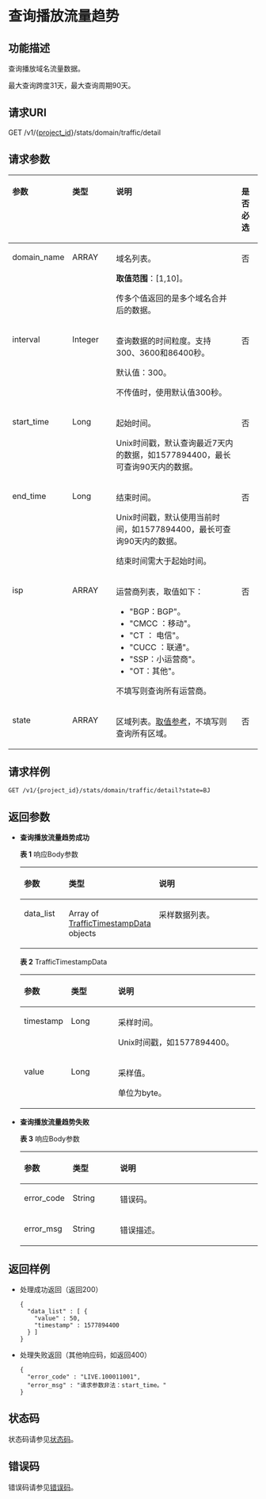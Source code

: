 # 查询播放流量趋势<a name="QueryDomainTrafficDetail"></a>

## 功能描述<a name="section208472162196"></a>

查询播放域名流量数据。

最大查询跨度31天，最大查询周期90天。

## 请求URI<a name="section1484841617192"></a>

GET /v1/\{[project\_id](获取项目ID.md)\}/stats/domain/traffic/detail

## 请求参数<a name="section5863316171916"></a>

<a name="table61521958163111"></a>
<table><thead align="left"><tr id="row5152105815317"><th class="cellrowborder" valign="top" width="20.380000000000003%" id="mcps1.1.5.1.1"><p id="p1715211587315"><a name="p1715211587315"></a><a name="p1715211587315"></a>参数</p>
</th>
<th class="cellrowborder" valign="top" width="18.04%" id="mcps1.1.5.1.2"><p id="p7152195812318"><a name="p7152195812318"></a><a name="p7152195812318"></a>类型</p>
</th>
<th class="cellrowborder" valign="top" width="53.290000000000006%" id="mcps1.1.5.1.3"><p id="p14152258123110"><a name="p14152258123110"></a><a name="p14152258123110"></a>说明</p>
</th>
<th class="cellrowborder" valign="top" width="8.290000000000001%" id="mcps1.1.5.1.4"><p id="p315215819312"><a name="p315215819312"></a><a name="p315215819312"></a>是否必选</p>
</th>
</tr>
</thead>
<tbody><tr id="row715285810312"><td class="cellrowborder" valign="top" width="20.380000000000003%" headers="mcps1.1.5.1.1 "><p id="p915235820311"><a name="p915235820311"></a><a name="p915235820311"></a>domain_name</p>
</td>
<td class="cellrowborder" valign="top" width="18.04%" headers="mcps1.1.5.1.2 "><p id="p1152165815316"><a name="p1152165815316"></a><a name="p1152165815316"></a>ARRAY</p>
</td>
<td class="cellrowborder" valign="top" width="53.290000000000006%" headers="mcps1.1.5.1.3 "><p id="p1266776183915"><a name="p1266776183915"></a><a name="p1266776183915"></a>域名列表。</p>
<p id="p64574531803"><a name="p64574531803"></a><a name="p64574531803"></a><strong id="b412073994014"><a name="b412073994014"></a><a name="b412073994014"></a>取值范围</strong>：[1,10]。</p>
<p id="p14152258113112"><a name="p14152258113112"></a><a name="p14152258113112"></a>传多个值返回的是多个域名合并后的数据。</p>
</td>
<td class="cellrowborder" valign="top" width="8.290000000000001%" headers="mcps1.1.5.1.4 "><p id="p19152958193113"><a name="p19152958193113"></a><a name="p19152958193113"></a>否</p>
</td>
</tr>
<tr id="row515325819311"><td class="cellrowborder" valign="top" width="20.380000000000003%" headers="mcps1.1.5.1.1 "><p id="p41531058153111"><a name="p41531058153111"></a><a name="p41531058153111"></a>interval</p>
</td>
<td class="cellrowborder" valign="top" width="18.04%" headers="mcps1.1.5.1.2 "><p id="p15153145843118"><a name="p15153145843118"></a><a name="p15153145843118"></a>Integer</p>
</td>
<td class="cellrowborder" valign="top" width="53.290000000000006%" headers="mcps1.1.5.1.3 "><p id="p12899714105910"><a name="p12899714105910"></a><a name="p12899714105910"></a>查询数据的时间粒度。支持300、3600和86400秒。</p>
<p id="p1476916477249"><a name="p1476916477249"></a><a name="p1476916477249"></a>默认值：300。</p>
<p id="p2015385819311"><a name="p2015385819311"></a><a name="p2015385819311"></a>不传值时，使用默认值300秒。</p>
</td>
<td class="cellrowborder" valign="top" width="8.290000000000001%" headers="mcps1.1.5.1.4 "><p id="p1215315812318"><a name="p1215315812318"></a><a name="p1215315812318"></a>否</p>
</td>
</tr>
<tr id="row615325893112"><td class="cellrowborder" valign="top" width="20.380000000000003%" headers="mcps1.1.5.1.1 "><p id="p2153175843117"><a name="p2153175843117"></a><a name="p2153175843117"></a>start_time</p>
</td>
<td class="cellrowborder" valign="top" width="18.04%" headers="mcps1.1.5.1.2 "><p id="p915335803116"><a name="p915335803116"></a><a name="p915335803116"></a>Long</p>
</td>
<td class="cellrowborder" valign="top" width="53.290000000000006%" headers="mcps1.1.5.1.3 "><p id="p195071516135913"><a name="p195071516135913"></a><a name="p195071516135913"></a>起始时间。</p>
<p id="p515385819316"><a name="p515385819316"></a><a name="p515385819316"></a>Unix时间戳，默认查询最近7天内的数据，如1577894400，最长可查询90天内的数据。</p>
</td>
<td class="cellrowborder" valign="top" width="8.290000000000001%" headers="mcps1.1.5.1.4 "><p id="p13153145810312"><a name="p13153145810312"></a><a name="p13153145810312"></a>否</p>
</td>
</tr>
<tr id="row7153195819312"><td class="cellrowborder" valign="top" width="20.380000000000003%" headers="mcps1.1.5.1.1 "><p id="p14153155813114"><a name="p14153155813114"></a><a name="p14153155813114"></a>end_time</p>
</td>
<td class="cellrowborder" valign="top" width="18.04%" headers="mcps1.1.5.1.2 "><p id="p10153258153117"><a name="p10153258153117"></a><a name="p10153258153117"></a>Long</p>
</td>
<td class="cellrowborder" valign="top" width="53.290000000000006%" headers="mcps1.1.5.1.3 "><p id="p176741917135916"><a name="p176741917135916"></a><a name="p176741917135916"></a>结束时间。</p>
<p id="p2094855292518"><a name="p2094855292518"></a><a name="p2094855292518"></a>Unix时间戳，默认使用当前时间，如1577894400，最长可查询90天内的数据。</p>
<p id="p315345819313"><a name="p315345819313"></a><a name="p315345819313"></a>结束时间需大于起始时间。</p>
</td>
<td class="cellrowborder" valign="top" width="8.290000000000001%" headers="mcps1.1.5.1.4 "><p id="p71531258173119"><a name="p71531258173119"></a><a name="p71531258173119"></a>否</p>
</td>
</tr>
<tr id="row1415395863119"><td class="cellrowborder" valign="top" width="20.380000000000003%" headers="mcps1.1.5.1.1 "><p id="p515315588315"><a name="p515315588315"></a><a name="p515315588315"></a>isp</p>
</td>
<td class="cellrowborder" valign="top" width="18.04%" headers="mcps1.1.5.1.2 "><p id="p1315355816312"><a name="p1315355816312"></a><a name="p1315355816312"></a>ARRAY</p>
</td>
<td class="cellrowborder" valign="top" width="53.290000000000006%" headers="mcps1.1.5.1.3 "><p id="p1915395843117"><a name="p1915395843117"></a><a name="p1915395843117"></a>运营商列表，取值如下：</p>
<a name="ul61531358103115"></a><a name="ul61531358103115"></a><ul id="ul61531358103115"><li>"BGP：BGP"。</li><li>"CMCC ：移动"。</li><li>"CT ： 电信"。</li><li>"CUCC ：联通"。</li><li>"SSP：小运营商"。</li><li>"OT：其他"。</li></ul>
<p id="p1415395819312"><a name="p1415395819312"></a><a name="p1415395819312"></a>不填写则查询所有运营商。</p>
</td>
<td class="cellrowborder" valign="top" width="8.290000000000001%" headers="mcps1.1.5.1.4 "><p id="p9153125812317"><a name="p9153125812317"></a><a name="p9153125812317"></a>否</p>
</td>
</tr>
<tr id="row9153145853114"><td class="cellrowborder" valign="top" width="20.380000000000003%" headers="mcps1.1.5.1.1 "><p id="p1815325811315"><a name="p1815325811315"></a><a name="p1815325811315"></a>state</p>
</td>
<td class="cellrowborder" valign="top" width="18.04%" headers="mcps1.1.5.1.2 "><p id="p11535588313"><a name="p11535588313"></a><a name="p11535588313"></a>ARRAY</p>
</td>
<td class="cellrowborder" valign="top" width="53.290000000000006%" headers="mcps1.1.5.1.3 "><p id="p41531458173114"><a name="p41531458173114"></a><a name="p41531458173114"></a>区域列表。<a href="省份名称缩写.md">取值参考</a>，不填写则查询所有区域。</p>
</td>
<td class="cellrowborder" valign="top" width="8.290000000000001%" headers="mcps1.1.5.1.4 "><p id="p14153105818311"><a name="p14153105818311"></a><a name="p14153105818311"></a>否</p>
</td>
</tr>
</tbody>
</table>

## 请求样例<a name="section41799205715"></a>

```
GET /v1/{project_id}/stats/domain/traffic/detail?state=BJ
```

## 返回参数<a name="section178683163197"></a>

-   **查询播放流量趋势成功**

    **表 1**  响应Body参数

    <a name="responseParameter"></a>
    <table><thead align="left"><tr id="row13869121661913"><th class="cellrowborder" valign="top" width="20%" id="mcps1.2.4.1.1"><p id="p0870151616195"><a name="p0870151616195"></a><a name="p0870151616195"></a>参数</p>
    </th>
    <th class="cellrowborder" valign="top" width="20%" id="mcps1.2.4.1.2"><p id="p2870161631918"><a name="p2870161631918"></a><a name="p2870161631918"></a>类型</p>
    </th>
    <th class="cellrowborder" valign="top" width="60%" id="mcps1.2.4.1.3"><p id="p687119167197"><a name="p687119167197"></a><a name="p687119167197"></a>说明</p>
    </th>
    </tr>
    </thead>
    <tbody><tr id="row148691516101916"><td class="cellrowborder" valign="top" width="20%" headers="mcps1.2.4.1.1 "><p id="p187151661919"><a name="p187151661919"></a><a name="p187151661919"></a>data_list</p>
    </td>
    <td class="cellrowborder" valign="top" width="20%" headers="mcps1.2.4.1.2 "><p id="p1587171651917"><a name="p1587171651917"></a><a name="p1587171651917"></a>Array of <a href="#response_TrafficTimestampData">TrafficTimestampData</a> objects</p>
    </td>
    <td class="cellrowborder" valign="top" width="60%" headers="mcps1.2.4.1.3 "><p id="p38715164192"><a name="p38715164192"></a><a name="p38715164192"></a>采样数据列表。</p>
    </td>
    </tr>
    </tbody>
    </table>

    **表 2**  TrafficTimestampData

    <a name="response_TrafficTimestampData"></a>
    <table><thead align="left"><tr id="row287221671916"><th class="cellrowborder" valign="top" width="20%" id="mcps1.2.4.1.1"><p id="p3874101631918"><a name="p3874101631918"></a><a name="p3874101631918"></a>参数</p>
    </th>
    <th class="cellrowborder" valign="top" width="20%" id="mcps1.2.4.1.2"><p id="p3874916201912"><a name="p3874916201912"></a><a name="p3874916201912"></a>类型</p>
    </th>
    <th class="cellrowborder" valign="top" width="60%" id="mcps1.2.4.1.3"><p id="p187491611914"><a name="p187491611914"></a><a name="p187491611914"></a>说明</p>
    </th>
    </tr>
    </thead>
    <tbody><tr id="row587361615190"><td class="cellrowborder" valign="top" width="20%" headers="mcps1.2.4.1.1 "><p id="p6875171661910"><a name="p6875171661910"></a><a name="p6875171661910"></a>timestamp</p>
    </td>
    <td class="cellrowborder" valign="top" width="20%" headers="mcps1.2.4.1.2 "><p id="p3875131631916"><a name="p3875131631916"></a><a name="p3875131631916"></a>Long</p>
    </td>
    <td class="cellrowborder" valign="top" width="60%" headers="mcps1.2.4.1.3 "><p id="p4408044173717"><a name="p4408044173717"></a><a name="p4408044173717"></a>采样时间。</p>
    <p id="p287501616190"><a name="p287501616190"></a><a name="p287501616190"></a>Unix时间戳，如1577894400。</p>
    </td>
    </tr>
    <tr id="row16873116181918"><td class="cellrowborder" valign="top" width="20%" headers="mcps1.2.4.1.1 "><p id="p68767169191"><a name="p68767169191"></a><a name="p68767169191"></a>value</p>
    </td>
    <td class="cellrowborder" valign="top" width="20%" headers="mcps1.2.4.1.2 "><p id="p1487618166199"><a name="p1487618166199"></a><a name="p1487618166199"></a>Long</p>
    </td>
    <td class="cellrowborder" valign="top" width="60%" headers="mcps1.2.4.1.3 "><p id="p71252508375"><a name="p71252508375"></a><a name="p71252508375"></a>采样值。</p>
    <p id="p387671614193"><a name="p387671614193"></a><a name="p387671614193"></a>单位为byte。</p>
    </td>
    </tr>
    </tbody>
    </table>

-   **查询播放流量趋势失败**

    **表 3**  响应Body参数

    <a name="table118761316151916"></a>
    <table><thead align="left"><tr id="row18877201621913"><th class="cellrowborder" valign="top" width="20%" id="mcps1.2.4.1.1"><p id="p6878516161919"><a name="p6878516161919"></a><a name="p6878516161919"></a>参数</p>
    </th>
    <th class="cellrowborder" valign="top" width="20%" id="mcps1.2.4.1.2"><p id="p1687871671915"><a name="p1687871671915"></a><a name="p1687871671915"></a>类型</p>
    </th>
    <th class="cellrowborder" valign="top" width="60%" id="mcps1.2.4.1.3"><p id="p1987901641918"><a name="p1987901641918"></a><a name="p1987901641918"></a>说明</p>
    </th>
    </tr>
    </thead>
    <tbody><tr id="row287711661920"><td class="cellrowborder" valign="top" width="20%" headers="mcps1.2.4.1.1 "><p id="p1487931631919"><a name="p1487931631919"></a><a name="p1487931631919"></a>error_code</p>
    </td>
    <td class="cellrowborder" valign="top" width="20%" headers="mcps1.2.4.1.2 "><p id="p187991615192"><a name="p187991615192"></a><a name="p187991615192"></a>String</p>
    </td>
    <td class="cellrowborder" valign="top" width="60%" headers="mcps1.2.4.1.3 "><p id="p88801816101912"><a name="p88801816101912"></a><a name="p88801816101912"></a>错误码。</p>
    </td>
    </tr>
    <tr id="row987761614191"><td class="cellrowborder" valign="top" width="20%" headers="mcps1.2.4.1.1 "><p id="p1880916131912"><a name="p1880916131912"></a><a name="p1880916131912"></a>error_msg</p>
    </td>
    <td class="cellrowborder" valign="top" width="20%" headers="mcps1.2.4.1.2 "><p id="p14881141671911"><a name="p14881141671911"></a><a name="p14881141671911"></a>String</p>
    </td>
    <td class="cellrowborder" valign="top" width="60%" headers="mcps1.2.4.1.3 "><p id="p1388114165195"><a name="p1388114165195"></a><a name="p1388114165195"></a>错误描述。</p>
    </td>
    </tr>
    </tbody>
    </table>


## 返回样例<a name="section138821116111918"></a>

-   处理成功返回（返回200）

    ```
    {
      "data_list" : [ {
        "value" : 50,
        "timestamp" : 1577894400
      } ]
    }
    ```

-   处理失败返回（其他响应码，如返回400）

    ```
    {
      "error_code" : "LIVE.100011001",
      "error_msg" : "请求参数非法：start_time。"
    }
    ```


## 状态码<a name="section19891111661916"></a>

状态码请参见[状态码](状态码.md)。

## 错误码<a name="section148941116131918"></a>

错误码请参见[错误码](https://apierrorcenter.developer.huaweicloud.com/apierrorcenter/errorcode?product=Live&locale=zh-cn)。

